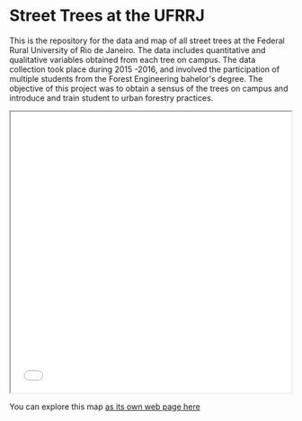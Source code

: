 # Street Trees at the UFRRJ

This is the repository for the data and map of all street trees at the Federal Rural University of Rio de Janeiro. The data includes quantitative and qualitative variables obtained from each tree on campus. The data collection took place during 2015 -2016, and involved the participation of multiple students from the Forest Engineering bahelor's degree. The objective of this project was to obtain a sensus of the trees on campus and introduce and train student to urban forestry practices.

<iframe src="arvores_rural.html" height="500" width="500"></iframe>

You can explore this map [as its own web page here](arvores_rural.html)
